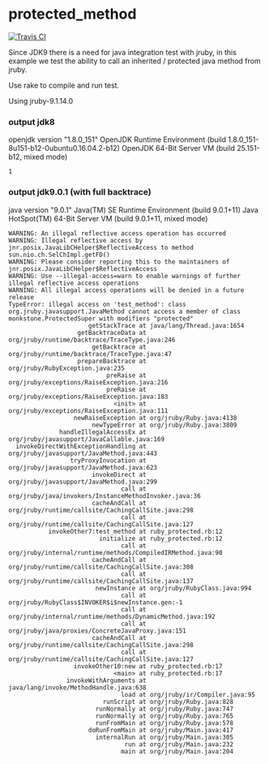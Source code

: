 # protected_method
[![Travis CI](https://travis-ci.org/monkstone/protected_method.svg)](https://monkstone/protected_method)

Since JDK9 there is a need for java integration test with jruby, in this example we test the ability to call an inherited / protected java method from jruby.

Use rake to compile and run test.

Using jruby-9.1.14.0

### output jdk8
openjdk version "1.8.0_151"
OpenJDK Runtime Environment (build 1.8.0_151-8u151-b12-0ubuntu0.16.04.2-b12)
OpenJDK 64-Bit Server VM (build 25.151-b12, mixed mode)

```pre
1
```

### output jdk9.0.1 (with full backtrace)

java version "9.0.1"
Java(TM) SE Runtime Environment (build 9.0.1+11)
Java HotSpot(TM) 64-Bit Server VM (build 9.0.1+11, mixed mode)

```pre
WARNING: An illegal reflective access operation has occurred
WARNING: Illegal reflective access by jnr.posix.JavaLibCHelper$ReflectiveAccess to method sun.nio.ch.SelChImpl.getFD()
WARNING: Please consider reporting this to the maintainers of jnr.posix.JavaLibCHelper$ReflectiveAccess
WARNING: Use --illegal-access=warn to enable warnings of further illegal reflective access operations
WARNING: All illegal access operations will be denied in a future release
TypeError: illegal access on 'test_method': class org.jruby.javasupport.JavaMethod cannot access a member of class monkstone.ProtectedSuper with modifiers "protected"
                      getStackTrace at java/lang/Thread.java:1654
                   getBacktraceData at org/jruby/runtime/backtrace/TraceType.java:246
                       getBacktrace at org/jruby/runtime/backtrace/TraceType.java:47
                   prepareBacktrace at org/jruby/RubyException.java:235
                           preRaise at org/jruby/exceptions/RaiseException.java:216
                           preRaise at org/jruby/exceptions/RaiseException.java:183
                             <init> at org/jruby/exceptions/RaiseException.java:111
                  newRaiseException at org/jruby/Ruby.java:4138
                       newTypeError at org/jruby/Ruby.java:3809
              handleIllegalAccessEx at org/jruby/javasupport/JavaCallable.java:169
  invokeDirectWithExceptionHandling at org/jruby/javasupport/JavaMethod.java:443
                 tryProxyInvocation at org/jruby/javasupport/JavaMethod.java:623
                       invokeDirect at org/jruby/javasupport/JavaMethod.java:299
                               call at org/jruby/java/invokers/InstanceMethodInvoker.java:36
                       cacheAndCall at org/jruby/runtime/callsite/CachingCallSite.java:298
                               call at org/jruby/runtime/callsite/CachingCallSite.java:127
           invokeOther7:test_method at ruby_protected.rb:12
                         initialize at ruby_protected.rb:12
                               call at org/jruby/internal/runtime/methods/CompiledIRMethod.java:90
                       cacheAndCall at org/jruby/runtime/callsite/CachingCallSite.java:308
                               call at org/jruby/runtime/callsite/CachingCallSite.java:137
                        newInstance at org/jruby/RubyClass.java:994
                               call at org/jruby/RubyClass$INVOKER$i$newInstance.gen:-1
                               call at org/jruby/internal/runtime/methods/DynamicMethod.java:192
                               call at org/jruby/java/proxies/ConcreteJavaProxy.java:151
                       cacheAndCall at org/jruby/runtime/callsite/CachingCallSite.java:298
                               call at org/jruby/runtime/callsite/CachingCallSite.java:127
                  invokeOther10:new at ruby_protected.rb:17
                             <main> at ruby_protected.rb:17
                invokeWithArguments at java/lang/invoke/MethodHandle.java:638
                               load at org/jruby/ir/Compiler.java:95
                          runScript at org/jruby/Ruby.java:828
                        runNormally at org/jruby/Ruby.java:747
                        runNormally at org/jruby/Ruby.java:765
                        runFromMain at org/jruby/Ruby.java:578
                      doRunFromMain at org/jruby/Main.java:417
                        internalRun at org/jruby/Main.java:305
                                run at org/jruby/Main.java:232
                               main at org/jruby/Main.java:204


```
